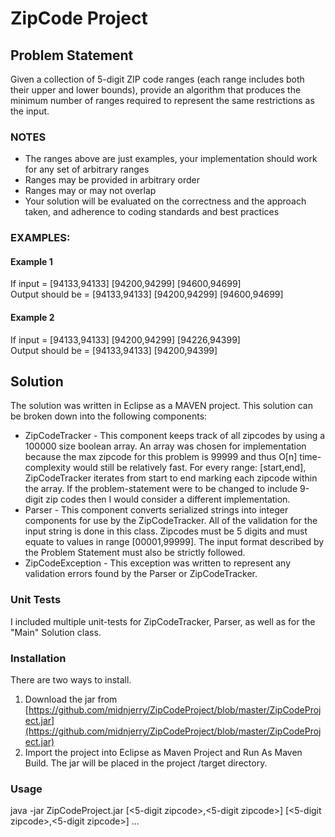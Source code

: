 # ZipCode Project

## Problem Statement
Given a collection of 5-digit ZIP code ranges (each range includes both their upper and lower bounds), provide an algorithm that produces the minimum number of ranges required to represent the same restrictions as the input.

### NOTES
- The ranges above are just examples, your implementation should work for any set of arbitrary ranges
- Ranges may be provided in arbitrary order
- Ranges may or may not overlap
- Your solution will be evaluated on the correctness and the approach taken, and adherence to coding standards and best practices

### EXAMPLES:
#### Example 1
If input = [94133,94133] [94200,94299] [94600,94699]<BR>
Output should be = [94133,94133] [94200,94299] [94600,94699]
#### Example 2
If input = [94133,94133] [94200,94299] [94226,94399]<BR> 
Output should be = [94133,94133] [94200,94399]

## Solution
The solution was written in Eclipse as a MAVEN project.  This solution can be broken down into the following components:
- ZipCodeTracker - This component keeps track of all zipcodes by using a 100000 size boolean array.  An array was chosen for implementation because the max zipcode for this problem is 99999 and thus O[n] time-complexity would still be relatively fast.  For every range: [start,end], ZipCodeTracker iterates from start to end marking each zipcode within the array.  If the problem-statement were to be changed to include 9-digit zip codes then I would consider a different implementation.
- Parser - This component converts serialized strings into integer components for use by the ZipCodeTracker.  All of the validation for the input string is done in this class.  Zipcodes must be 5 digits and must equate to values in range [00001,99999].  The input format described by the Problem Statement must also be strictly followed.    
- ZipCodeException - This exception was written to represent any validation errors found by the Parser or ZipCodeTracker.

### Unit Tests
I included multiple unit-tests for ZipCodeTracker, Parser, as well as for the "Main" Solution class.

### Installation
There are two ways to install.
1. Download the jar from [https://github.com/midnjerry/ZipCodeProject/blob/master/ZipCodeProject.jar](https://github.com/midnjerry/ZipCodeProject/blob/master/ZipCodeProject.jar)
2. Import the project into Eclipse as Maven Project and Run As Maven Build.  The jar will be placed in the project /target directory.

### Usage
java -jar ZipCodeProject.jar [<5-digit zipcode>,<5-digit zipcode>] [<5-digit zipcode>,<5-digit zipcode>] ...

